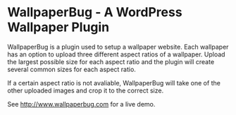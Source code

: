 # WallpaperBug - A WordPress Wallpaper Plugin
WallpaperBug is a plugin used to setup a wallpaper website. Each wallpaper has an option to upload three different aspect ratios of a wallpaper. Upload the largest possible size for each aspect ratio and the plugin will create several common sizes for each aspect ratio.

If a certain aspect ratio is not avaliable, WallpaperBug will take one of the other uploaded images and crop it to the correct size.

See http://www.wallpaperbug.com for a live demo.
